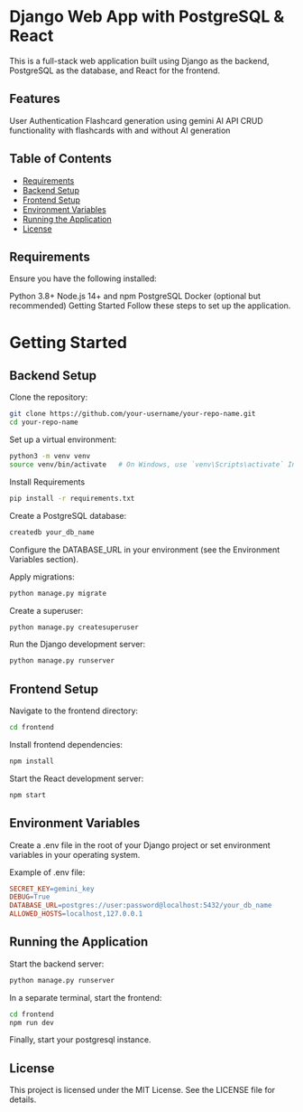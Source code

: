 # Django Web App with PostgreSQL & React

This is a full-stack web application built using Django as the backend, PostgreSQL as the database, and React for the frontend.

## Features
User Authentication
Flashcard generation using gemini AI API
CRUD functionality with flashcards with and without AI generation

## Table of Contents
- [Requirements](#requirements)
- [Backend Setup](#backend-setup)
- [Frontend Setup](#frontend-setup)
- [Environment Variables](#environment-variables)
- [Running the Application](#running-the-application)
- [License](#license)

## Requirements
Ensure you have the following installed:

Python 3.8+
Node.js 14+ and npm
PostgreSQL
Docker (optional but recommended)
Getting Started
Follow these steps to set up the application.

# Getting Started

## Backend Setup
Clone the repository:

```bash
git clone https://github.com/your-username/your-repo-name.git
cd your-repo-name
```
Set up a virtual environment:

```bash
python3 -m venv venv
source venv/bin/activate   # On Windows, use `venv\Scripts\activate` Install dependencies:
```
Install Requirements
```bash
pip install -r requirements.txt
```

Create a PostgreSQL database:
```bash
createdb your_db_name
```
Configure the DATABASE_URL in your environment (see the Environment Variables section).

Apply migrations:
```bash
python manage.py migrate
```

Create a superuser:
```bash
python manage.py createsuperuser
```

Run the Django development server:
```bash
python manage.py runserver
```

## Frontend Setup

Navigate to the frontend directory:
```bash
cd frontend
```

Install frontend dependencies:
```bash
npm install
```

Start the React development server:
```bash
npm start
```

## Environment Variables
Create a .env file in the root of your Django project or set environment variables in your operating system.

Example of .env file:
```makefile
SECRET_KEY=gemini_key
DEBUG=True
DATABASE_URL=postgres://user:password@localhost:5432/your_db_name
ALLOWED_HOSTS=localhost,127.0.0.1
```

## Running the Application

Start the backend server:
```bash
python manage.py runserver
```

In a separate terminal, start the frontend:
```bash
cd frontend
npm run dev
```

Finally, start your postgresql instance.

## License
This project is licensed under the MIT License. See the LICENSE file for details.

